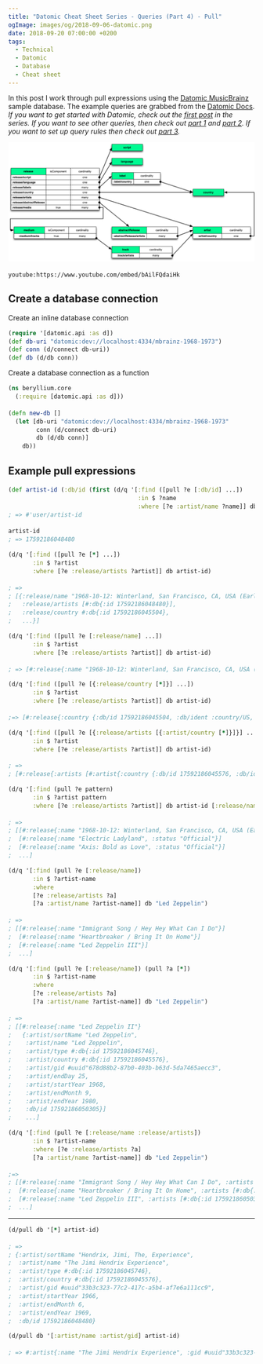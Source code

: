 ```yaml
---
title: "Datomic Cheat Sheet Series - Queries (Part 4) - Pull"
ogImage: images/og/2018-09-06-datomic.png
date: 2018-09-20 07:00:00 +0200
tags:
  - Technical
  - Datomic
  - Database
  - Cheat sheet
---
```


In this post I work through pull expressions using the [Datomic MusicBrainz](https://github.com/Datomic/mbrainz-sample) sample database. The example queries are grabbed from the [Datomic Docs](https://docs.datomic.com/on-prem/query.html). _If you want to get started with Datomic, check out the [first post](/blog/datomic-cheat-sheet-series-getting-started) in the series. If you want to see other queries, then check out [part 1](/blog/datomic-cheat-sheet-series-queries-part-1) and [part 2](/blog/datomic-cheat-sheet-series-queries-part-2). If you want to set up query rules then check out [part 3](/blog/datomic-cheat-sheet-series-queries-part-3)._

![Relationship diagram](https://raw.githubusercontent.com/Datomic/mbrainz-sample/master/relationships.png)

`youtube:https://www.youtube.com/embed/bAilFQdaiHk`

## Create a database connection

Create an inline database connection

```clojure
(require '[datomic.api :as d])
(def db-uri "datomic:dev://localhost:4334/mbrainz-1968-1973")
(def conn (d/connect db-uri))
(def db (d/db conn))
```

Create a database connection as a function

```clojure
(ns beryllium.core
  (:require [datomic.api :as d]))

(defn new-db []
  (let [db-uri "datomic:dev://localhost:4334/mbrainz-1968-1973"
        conn (d/connect db-uri)
        db (d/db conn)]
    db))
```

## Example pull expressions

```clojure
(def artist-id (:db/id (first (d/q '[:find ([pull ?e [:db/id] ...])
                                     :in $ ?name
                                     :where [?e :artist/name ?name]] db "The Jimi Hendrix Experience"))))
; => #'user/artist-id

artist-id
; => 17592186048480
```

```clojure
(d/q '[:find ([pull ?e [*] ...])
       :in $ ?artist
       :where [?e :release/artists ?artist]] db artist-id)

; =>
; [{:release/name "1968-10-12: Winterland, San Francisco, CA, USA (Early Show)",
;   :release/artists [#:db{:id 17592186048480}],
;   :release/country #:db{:id 17592186045504},
;   ...}]
```

```clojure
(d/q '[:find ([pull ?e [:release/name] ...])
       :in $ ?artist
       :where [?e :release/artists ?artist]] db artist-id)

; => [#:release{:name "1968-10-12: Winterland, San Francisco, CA, USA (Early Show)"}]
```

```clojure
(d/q '[:find ([pull ?e [{:release/country [*]}] ...])
       :in $ ?artist
       :where [?e :release/artists ?artist]] db artist-id)

;=> [#:release{:country {:db/id 17592186045504, :db/ident :country/US, :country/name "United States"}}]
```

```clojure
(d/q '[:find ([pull ?e [{:release/artists [{:artist/country [*]}]}] ...])
       :in $ ?artist
       :where [?e :release/artists ?artist]] db artist-id)

; =>
; [#:release{:artists [#:artist{:country {:db/id 17592186045576, :db/ident :country/GB, :country/name "United Kingdom"}}]}]
```

```clojure
(d/q '[:find (pull ?e pattern)
       :in $ ?artist pattern
       :where [?e :release/artists ?artist]] db artist-id [:release/name :release/status])

; =>
; [[#:release{:name "1968-10-12: Winterland, San Francisco, CA, USA (Early Show)", :status "Bootleg"}]
;  [#:release{:name "Electric Ladyland", :status "Official"}]
;  [#:release{:name "Axis: Bold as Love", :status "Official"}]
;  ...]
```

```clojure
(d/q '[:find (pull ?e [:release/name])
       :in $ ?artist-name
       :where
       [?e :release/artists ?a]
       [?a :artist/name ?artist-name]] db "Led Zeppelin")

; =>
; [[#:release{:name "Immigrant Song / Hey Hey What Can I Do"}]
;  [#:release{:name "Heartbreaker / Bring It On Home"}]
;  [#:release{:name "Led Zeppelin III"}]
;  ...]
```

```clojure
(d/q '[:find (pull ?e [:release/name]) (pull ?a [*])
       :in $ ?artist-name
       :where
       [?e :release/artists ?a]
       [?a :artist/name ?artist-name]] db "Led Zeppelin")

; =>
; [[#:release{:name "Led Zeppelin II"}
;   {:artist/sortName "Led Zeppelin",
;    :artist/name "Led Zeppelin",
;    :artist/type #:db{:id 17592186045746},
;    :artist/country #:db{:id 17592186045576},
;    :artist/gid #uuid"678d88b2-87b0-403b-b63d-5da7465aecc3",
;    :artist/endDay 25,
;    :artist/startYear 1968,
;    :artist/endMonth 9,
;    :artist/endYear 1980,
;    :db/id 17592186050305}]
;    ...]
```

```clojure
(d/q '[:find (pull ?e [:release/name :release/artists])
       :in $ ?artist-name
       :where [?e :release/artists ?a]
       [?a :artist/name ?artist-name]] db "Led Zeppelin")

;=>
; [[#:release{:name "Immigrant Song / Hey Hey What Can I Do", :artists [#:db{:id 17592186050305}]}]
;  [#:release{:name "Heartbreaker / Bring It On Home", :artists [#:db{:id 17592186050305}]}]
;  [#:release{:name "Led Zeppelin III", :artists [#:db{:id 17592186050305}]}]
;  ...]
```

---

```clojure
(d/pull db '[*] artist-id)

; =>
; {:artist/sortName "Hendrix, Jimi, The, Experience",
;  :artist/name "The Jimi Hendrix Experience",
;  :artist/type #:db{:id 17592186045746},
;  :artist/country #:db{:id 17592186045576},
;  :artist/gid #uuid"33b3c323-77c2-417c-a5b4-af7e6a111cc9",
;  :artist/startYear 1966,
;  :artist/endMonth 6,
;  :artist/endYear 1969,
;  :db/id 17592186048480}
```

```clojure
(d/pull db '[:artist/name :artist/gid] artist-id)

; => #:artist{:name "The Jimi Hendrix Experience", :gid #uuid"33b3c323-77c2-417c-a5b4-af7e6a111cc9"}
```
